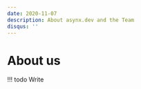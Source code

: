 ```yaml
---
date: 2020-11-07
description: About asynx.dev and the Team
disqus: ''
---
```


# About us

!!! todo
    Write
